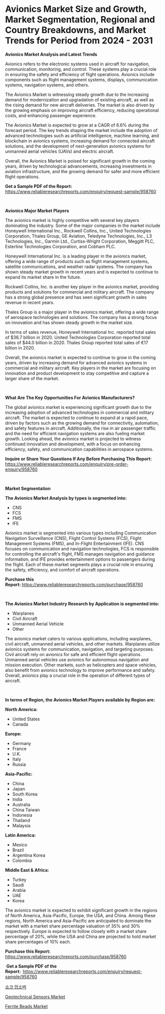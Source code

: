 <p><h1>Avionics Market Size and Growth, Market Segmentation, Regional and Country Breakdowns, and Market Trends for Period from 2024 -  2031</h1></p><p><strong>Avionics Market Analysis and Latest Trends</strong></p>
<p><p>Avionics refers to the electronic systems used in aircraft for navigation, communication, monitoring, and control. These systems play a crucial role in ensuring the safety and efficiency of flight operations. Avionics include components such as flight management systems, displays, communication systems, navigation systems, and others.</p><p>The Avionics Market is witnessing steady growth due to the increasing demand for modernization and upgradation of existing aircraft, as well as the rising demand for new aircraft deliveries. The market is also driven by the growing emphasis on improving aircraft efficiency, reducing operational costs, and enhancing passenger experience.</p><p>The Avionics Market is expected to grow at a CAGR of 6.6% during the forecast period. The key trends shaping the market include the adoption of advanced technologies such as artificial intelligence, machine learning, and blockchain in avionics systems, increasing demand for connected aircraft solutions, and the development of next-generation avionics systems for unmanned aerial vehicles (UAVs) and electric aircraft.</p><p>Overall, the Avionics Market is poised for significant growth in the coming years, driven by technological advancements, increasing investments in aviation infrastructure, and the growing demand for safer and more efficient flight operations.</p></p>
<p><strong>Get a Sample PDF of the Report:&nbsp;</strong> <a href="https://www.reliableresearchreports.com/enquiry/request-sample/958760">https://www.reliableresearchreports.com/enquiry/request-sample/958760</a></p>
<p>&nbsp;</p>
<p><strong>Avionics Major Market Players</strong></p>
<p><p>The avionics market is highly competitive with several key players dominating the industry. Some of the major companies in the market include Honeywell International Inc., Rockwell Collins, Inc., United Technologies Corporation, Thales Group, GE Aviation, Teledyne Technologies, Inc., L3 Technologies, Inc., Garmin Ltd., Curtiss-Wright Corporation, Meggitt PLC, Esterline Technologies Corporation, and Cobham PLC.</p><p>Honeywell International Inc. is a leading player in the avionics market, offering a wide range of products such as flight management systems, satellite communications, and weather radar systems. The company has shown steady market growth in recent years and is expected to continue to expand its market share in the future.</p><p>Rockwell Collins, Inc. is another key player in the avionics market, providing products and solutions for commercial and military aircraft. The company has a strong global presence and has seen significant growth in sales revenue in recent years.</p><p>Thales Group is a major player in the avionics market, offering a wide range of aerospace technologies and solutions. The company has a strong focus on innovation and has shown steady growth in the market size.</p><p>In terms of sales revenue, Honeywell International Inc. reported total sales of $36.7 billion in 2020. United Technologies Corporation reported total sales of $44.0 billion in 2020. Thales Group reported total sales of €17 billion in 2020.</p><p>Overall, the avionics market is expected to continue to grow in the coming years, driven by increasing demand for advanced avionics systems in commercial and military aircraft. Key players in the market are focusing on innovation and product development to stay competitive and capture a larger share of the market.</p></p>
<p>&nbsp;</p>
<p><strong>What Are The Key Opportunities For Avionics Manufacturers?</strong></p>
<p><p>The global avionics market is experiencing significant growth due to the increasing adoption of advanced technologies in commercial and military aircraft. The market is expected to continue to expand at a rapid pace, driven by factors such as the growing demand for connectivity, automation, and safety features in aircraft. Additionally, the rise in air passenger traffic and the need for efficient navigation systems are also fueling market growth. Looking ahead, the avionics market is projected to witness continued innovation and development, with a focus on enhancing efficiency, safety, and communication capabilities in aerospace systems.</p></p>
<p><strong>Inquire or Share Your Questions If Any Before Purchasing This Report:</strong> <a href="https://www.reliableresearchreports.com/enquiry/pre-order-enquiry/958760">https://www.reliableresearchreports.com/enquiry/pre-order-enquiry/958760</a></p>
<p>&nbsp;</p>
<p><strong>Market Segmentation</strong></p>
<p><strong>The Avionics Market Analysis by types is segmented into:</strong></p>
<p><ul><li>CNS</li><li>FCS</li><li>FMS</li><li>IFE</li></ul></p>
<p><p>Avionics market is segmented into various types including Communication Navigation Surveillance (CNS), Flight Control Systems (FCS), Flight Management Systems (FMS), and In-Flight Entertainment (IFE). CNS focuses on communication and navigation technologies, FCS is responsible for controlling the aircraft's flight, FMS manages navigation and guidance information, and IFE provides entertainment options to passengers during the flight. Each of these market segments plays a crucial role in ensuring the safety, efficiency, and comfort of aircraft operations.</p></p>
<p><strong>Purchase this Report:&nbsp;</strong><a href="https://www.reliableresearchreports.com/purchase/958760">https://www.reliableresearchreports.com/purchase/958760</a></p>
<p>&nbsp;</p>
<p><strong>The Avionics Market Industry Research by Application is segmented into:</strong></p>
<p><ul><li>Warplanes</li><li>Civil Aircraft</li><li>Unmanned Aerial Vehicle</li><li>Other</li></ul></p>
<p><p>The avionics market caters to various applications, including warplanes, civil aircraft, unmanned aerial vehicles, and other markets. Warplanes utilize avionics systems for communication, navigation, and targeting purposes. Civil aircraft rely on avionics for safe and efficient flight operations. Unmanned aerial vehicles use avionics for autonomous navigation and mission execution. Other markets, such as helicopters and space vehicles, also benefit from avionics technology to improve performance and safety. Overall, avionics play a crucial role in the operation of different types of aircraft.</p></p>
<p>&nbsp;</p>
<p><strong>In terms of Region, the Avionics Market Players available by Region are:</strong></p>
<p>
    <p> <strong> North America: </strong>
        <ul>
            <li>United States</li>
            <li>Canada</li>
        </ul>
        </p> 
    <p> <strong> Europe: </strong>
        <ul>
            <li>Germany</li>
            <li>France</li>
            <li>U.K.</li>
            <li>Italy</li>
            <li>Russia</li>
        </ul>
        </p> 
    <p> <strong> Asia-Pacific: </strong>
        <ul>
            <li>China</li>
            <li>Japan</li>
            <li>South Korea</li>
            <li>India</li>
            <li>Australia</li>
            <li>China Taiwan</li>
            <li>Indonesia</li>
            <li>Thailand</li>
            <li>Malaysia</li>
        </ul>
        </p> 
    <p> <strong> Latin America: </strong>
        <ul>
            <li>Mexico</li>
            <li>Brazil</li>
            <li>Argentina Korea</li>
            <li>Colombia</li>
        </ul>
        </p> 
    <p> <strong> Middle East & Africa: </strong>
        <ul>
            <li>Turkey</li>
            <li>Saudi</li>
            <li>Arabia</li>
            <li>UAE</li>
            <li>Korea</li>
        </ul>
    </p>
    </p>
<p><p>The avionics market is expected to exhibit significant growth in the regions of North America, Asia-Pacific, Europe, the USA, and China. Among these regions, North America and Asia-Pacific are anticipated to dominate the market with a market share percentage valuation of 35% and 30% respectively. Europe is expected to follow closely with a market share percentage of 20%, while the USA and China are projected to hold market share percentages of 10% each.</p></p>
<p><strong>Purchase this Report: </strong><a href="https://www.reliableresearchreports.com/purchase/958760">https://www.reliableresearchreports.com/purchase/958760</a></p>
<p>&nbsp;<strong>Get a Sample PDF of the Report:&nbsp;&nbsp;</strong><a href="https://www.reliableresearchreports.com/enquiry/request-sample/958760">https://www.reliableresearchreports.com/enquiry/request-sample/958760</a></p>
<p><strong></strong></p>
<p><p><a href="https://github.com/JonHarrtis67676y/Market-Research-Report-List-1/blob/main/546936010554.md">쇼크 업소버</a></p><p><a href="https://github.com/timeliteaut/Market-Research-Report-List-2/blob/main/geotechnical-sensors-market.md">Geotechnical Sensors Market</a></p><p><a href="https://github.com/bobicer/Market-Research-Report-List-2/blob/main/ferrite-beads-market.md">Ferrite Beads Market</a></p></p>